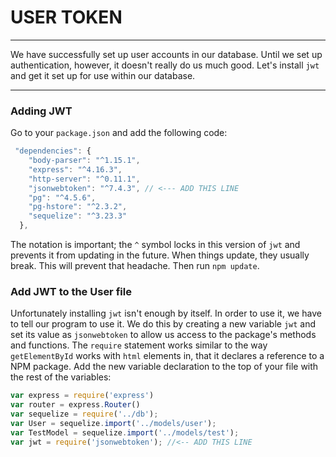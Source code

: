 # USER TOKEN
---
We have successfully set up user accounts in our database. Until we set up authentication, however, it doesn't really do us much good. Let's install `jwt` and get it set up for use within our database.
<hr>

### Adding JWT
Go to your `package.json` and add the following code:
```js
 "dependencies": {
    "body-parser": "^1.15.1",
    "express": "^4.16.3",
    "http-server": "^0.11.1",
    "jsonwebtoken": "^7.4.3", // <--- ADD THIS LINE
    "pg": "^4.5.6",
    "pg-hstore": "^2.3.2",
    "sequelize": "^3.23.3"
  },
```
The notation is important; the `^` symbol locks in this version of `jwt` and prevents it from updating in the future. When things update, they usually break. This will prevent that headache. Then run `npm update`.

### Add JWT to the User file
Unfortunately installing `jwt` isn't enough by itself. In order to use it, we have to tell our program to use it. We do this by creating a new variable `jwt` and set its value as `jsonwebtoken` to allow us access to the package's methods and functions. The `require` statement works similar to the way `getElementById` works with `html` elements in, that it declares a reference to a NPM package. Add the new variable declaration to the top of your file with the rest of the variables:

```js
var express = require('express')
var router = express.Router()
var sequelize = require('../db');
var User = sequelize.import('../models/user');
var TestModel = sequelize.import('../models/test');
var jwt = require('jsonwebtoken'); //<-- ADD THIS LINE
```

